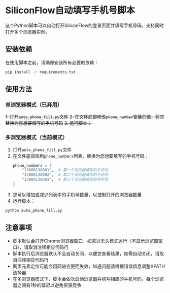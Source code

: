 # SiliconFlow自动填写手机号脚本

这个Python脚本可以自动打开SiliconFlow的登录页面并填写手机号码。支持同时打开多个浏览器实例。

## 安装依赖

在使用脚本之前，请确保安装所有必要的依赖：

```bash
pip install -r requirements.txt
```

## 使用方法

### 单浏览器模式（已弃用）
~~1. 打开`auto_phone_fill.py`文件~~
~~2. 在文件底部修改`phone_number`变量的值，将其替换为您想要填写的手机号码~~
~~3. 运行脚本：~~

### 多浏览器模式（当前模式）
1. 打开`auto_phone_fill.py`文件
2. 在文件底部找到`phone_numbers`列表，替换为您想要填写的手机号码：
   ```python
   phone_numbers = [
       "13800138001",  # 第一个浏览器填写的手机号
       "13800138002",  # 第二个浏览器填写的手机号
       "13800138003",  # 第三个浏览器填写的手机号
   ]
   ```
3. 您可以增加或减少列表中的手机号数量，以控制打开的浏览器数量
4. 运行脚本：

```bash
python auto_phone_fill.py
```

## 注意事项

- 脚本默认会打开Chrome浏览器窗口，如需以无头模式运行（不显示浏览器窗口），请取消注释相应代码行
- 脚本执行后浏览器默认不会自动关闭，以便您查看结果，如需自动关闭，请取消注释相应代码行
- 网页元素定位可能会因网站变更而失效，如遇问题请根据错误信息调整XPATH选择器
- 在多浏览器模式下，脚本会依次启动浏览器并填写相应的手机号码，每个浏览器之间有1秒的延迟以避免资源竞争 